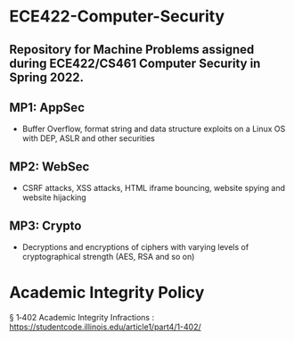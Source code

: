# ECE422-Computer-Security
## Repository for Machine Problems assigned during ECE422/CS461 Computer Security in Spring 2022. 

## MP1: AppSec
- Buffer Overflow, format string and data structure exploits on a Linux OS with DEP, ASLR and other securities

## MP2: WebSec 
- CSRF attacks, XSS attacks, HTML iframe bouncing, website spying and website hijacking

## MP3: Crypto 
- Decryptions and encryptions of ciphers with varying levels of cryptographical strength (AES, RSA and so on)

# Academic Integrity Policy


§ 1‑402 Academic Integrity Infractions : https://studentcode.illinois.edu/article1/part4/1-402/
